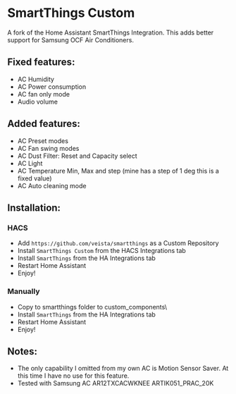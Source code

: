 # SmartThings Custom
A fork of the Home Assistant SmartThings Integration. This adds better support for Samsung OCF Air Conditioners.

## Fixed features:
  - AC Humidity
  - AC Power consumption
  - AC fan only mode
  - Audio volume
 
## Added features:
  - AC Preset modes
  - AC Fan swing modes
  - AC Dust Filter: Reset and Capacity select
  - AC Light
  - AC Temperature Min, Max and step (mine has a step of 1 deg this is a fixed value)
  - AC Auto cleaning mode

## Installation:
### HACS
- Add `https://github.com/veista/smartthings` as a Custom Repository
- Install `SmartThings Custom` from the HACS Integrations tab
- Install `SmartThings` from the HA Integrations tab
- Restart Home Assistant
- Enjoy!

### Manually
- Copy to smartthings folder to custom_components\
- Install `SmartThings` from the HA Integrations tab
- Restart Home Assistant
- Enjoy!

## Notes:
- The only capability I omitted from my own AC is Motion Sensor Saver. At this time I have no use for this feature.
- Tested with Samsung AC AR12TXCACWKNEE ARTIK051_PRAC_20K

